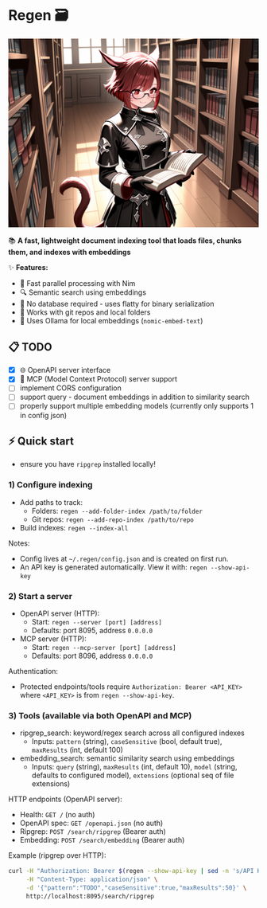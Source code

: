 # Regen 🗃️

![Library](static/ComfyUI_00126_.png "why wouldn't you want a miqo'te reading all your documents and indexing everything")

📚 **A fast, lightweight document indexing tool that loads files, chunks them, and indexes with embeddings**

✨ **Features:**
- 🚀 Fast parallel processing with Nim
- 🔍 Semantic search using embeddings  
- 💾 No database required - uses flatty for binary serialization
- 📁 Works with git repos and local folders
- 🧠 Uses Ollama for local embeddings (`nomic-embed-text`)


## 📋 TODO

- [x] 🌐 OpenAPI server interface
- [x] 🔌 MCP (Model Context Protocol) server support
- [ ] implement CORS configuration
- [ ] support query - document embeddings in addition to similarity search
- [ ] properly support multiple embedding models (currently only supports 1 in config json)

## ⚡ Quick start

- ensure you have `ripgrep` installed locally!

### 1) Configure indexing
- Add paths to track:
  - Folders: `regen --add-folder-index /path/to/folder`
  - Git repos: `regen --add-repo-index /path/to/repo`
- Build indexes: `regen --index-all`

Notes:
- Config lives at `~/.regen/config.json` and is created on first run.
- An API key is generated automatically. View it with: `regen --show-api-key`

### 2) Start a server
- OpenAPI server (HTTP):
  - Start: `regen --server [port] [address]`
  - Defaults: port 8095, address `0.0.0.0`
- MCP server (HTTP):
  - Start: `regen --mcp-server [port] [address]`
  - Defaults: port 8096, address `0.0.0.0`

Authentication:
- Protected endpoints/tools require `Authorization: Bearer <API_KEY>` where `<API_KEY>` is from `regen --show-api-key`.

### 3) Tools (available via both OpenAPI and MCP)
- ripgrep_search: keyword/regex search across all configured indexes
  - Inputs: `pattern` (string), `caseSensitive` (bool, default true), `maxResults` (int, default 100)
- embedding_search: semantic similarity search using embeddings
  - Inputs: `query` (string), `maxResults` (int, default 10), `model` (string, defaults to configured model), `extensions` (optional seq of file extensions)

HTTP endpoints (OpenAPI server):
- Health: `GET /` (no auth)
- OpenAPI spec: `GET /openapi.json` (no auth)
- Ripgrep: `POST /search/ripgrep` (Bearer auth)
- Embedding: `POST /search/embedding` (Bearer auth)

Example (ripgrep over HTTP):
```bash
curl -H "Authorization: Bearer $(regen --show-api-key | sed -n 's/API Key: //p')" \
     -H "Content-Type: application/json" \
     -d '{"pattern":"TODO","caseSensitive":true,"maxResults":50}' \
     http://localhost:8095/search/ripgrep
```
